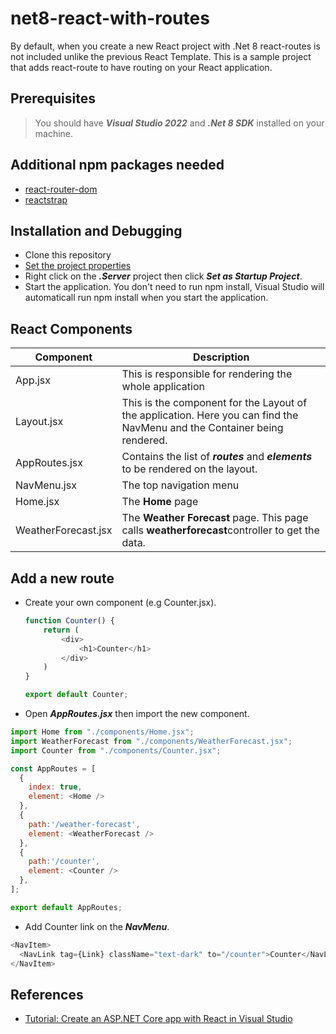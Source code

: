 # net8-react-with-routes
By default, when you create a new React project with .Net 8 react-routes is not included unlike the previous React Template.
This is a sample project that adds react-route to have routing on your React application.

## Prerequisites
> You should have ***Visual Studio 2022*** and ***.Net 8 SDK*** installed on your machine.

## Additional npm packages needed
- [react-router-dom](https://www.npmjs.com/package/react-router-dom)
- [reactstrap](https://www.npmjs.com/package/reactstrap)

## Installation and Debugging

- Clone this repository
- [Set the project properties](https://learn.microsoft.com/en-us/visualstudio/javascript/tutorial-asp-net-core-with-react?view=vs-2022#set-the-project-properties)
- Right click on the ***.Server*** project then click ***Set as Startup Project***.
- Start the application. You don't need to run npm install, Visual Studio will automaticall run npm install when you start the application.

## React Components
Component| Description
  |-------|--------|
  |App.jsx | This is responsible for rendering the whole application|
  |Layout.jsx | This is the component for the Layout of the application. Here you can find the NavMenu and the Container being rendered.|
  |AppRoutes.jsx | Contains the list of ***routes*** and ***elements*** to be rendered on the layout.|
  |NavMenu.jsx | The top navigation menu|
  |Home.jsx | The **Home** page|
  |WeatherForecast.jsx| The **Weather Forecast** page. This page calls **weatherforecast**controller to get the data.| 

## Add a new route
- Create your own component (e.g Counter.jsx).
  
  ```javascript
  function Counter() {
      return (
          <div>
              <h1>Counter</h1>
          </div>
      )
  }
  
  export default Counter;
  ```
  
- Open ***AppRoutes.jsx*** then import the new component.
  
```javascript
import Home from "./components/Home.jsx";
import WeatherForecast from "./components/WeatherForecast.jsx";
import Counter from "./components/Counter.jsx";

const AppRoutes = [
  {
    index: true,
    element: <Home />
  },
  {
    path:'/weather-forecast',
    element: <WeatherForecast />
  },
  {
    path:'/counter',
    element: <Counter />
  },
];

export default AppRoutes;
```
- Add Counter link on the ***NavMenu***.
  
```javascript
<NavItem>
  <NavLink tag={Link} className="text-dark" to="/counter">Counter</NavLink>
</NavItem>
```

## References
- [Tutorial: Create an ASP.NET Core app with React in Visual Studio](https://learn.microsoft.com/en-us/visualstudio/javascript/tutorial-asp-net-core-with-react?view=vs-2022)
